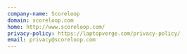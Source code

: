 ```yaml
---
company-name: Scoreloop
domain: scoreloop.com
home: http://www.scoreloop.com/
privacy-policy: https://laptopverge.com/privacy-policy/
email: privacy@scoreloop.com
---
```




